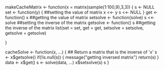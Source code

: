 makeCacheMatrix <- function(x = matrix(sample(1:100,9),3,3)) {
s <- NULL
  set <- function(y) { ##setting the value of matrix
    x <<- y
    s <<- NULL
}
  get <- function() x   ##getting the value of matrix
  setsolve <- function(solve) s <<- solve   ##setting the inverse of the matrix
  getsolve <- function() s                  ##getting the inverse of the matrix
  list(set = set, get = get,
       setsolve = setsolve,
       getsolve = getsolve)

}

cacheSolve <- function(x, ...) {
        ## Return a matrix that is the inverse of 'x'
 s <- x$getsolve()
  if(!is.null(s)) {
    message("getting inversed matrix")
    return(s)
  }
  data <- x$get()
  s <- solve(data, ...)
  x$setsolve(s)
  s
}
